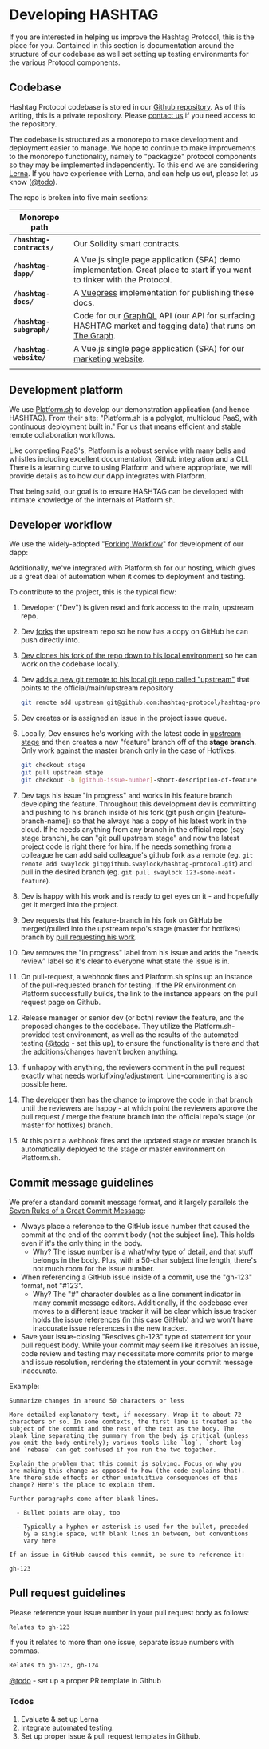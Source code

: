 # Developing HASHTAG

If you are interested in helping us improve the Hashtag Protocol, this is the place
for you. Contained in this section is documentation around the structure of
our codebase as well set setting up testing environments for the various
Protocol components.


## Codebase

Hashtag Protocol codebase is stored in our [Github
repository](https://github.com/hashtag-protocol/hashtag-protocol). As of this
writing, this is a private repository. Please [contact
us](mailto:info@hashtag-protocol.org) if you need access to the repository.

The codebase is structured as a monorepo to make development and deployment
easier to manage. We hope to continue to make improvements to the monorepo
functionality, namely to "packagize" protocol components so they may be
implemented independently. To this end we are considering
[Lerna](https://lerna.js.org/). If you have experience with Lerna, and can
help us out, please let us know ([@todo](#todos)).

The repo is broken into five main sections:

<!-- markdownlint-disable MD013 -->
| Monorepo path                          |                               |
| -------------                          | -------------                 |
| <nobr>**`/hashtag-contracts/`**</nobr> | Our Solidity smart contracts. |
| **`/hashtag-dapp/`**</nobr>            | A Vue.js single page application (SPA) demo implementation. Great place to start if you want to tinker with the Protocol. |
| <nobr>**`/hashtag-docs/`**</nobr>      | A [Vuepress](https://vuepress.github.io/) implementation for publishing these docs. |
| <nobr>**`/hashtag-subgraph/`**</nobr>  | Code for our [GraphQL](https://graphql.org/learn/) API (our API for surfacing HASHTAG market and tagging data) that runs on [The Graph](https://thegraph.com/). |
| <nobr>**`/hashtag-website/`**</nobr>   | A Vue.js single page application (SPA) for our [marketing website](https://www.hashtag-protocol.org). |
|                                        |                               |
<!-- markdownlint-enable -->

## Development platform

We use [Platform.sh](https://platform.sh) to develop our demonstration
application (and hence HASHTAG). From their site: "Platform.sh is a polyglot,
multicloud PaaS, with continuous deployment built in." For us that means
efficient and stable remote collaboration workflows.

Like competing PaaS's, Platform is a robust service with many bells and
whistles including excellent documentation, Github integration and a CLI.
There is a learning curve to using Platform and where appropriate, we will
provide details as to how our dApp integrates with Platform.

That being said, our goal is to ensure HASHTAG can be developed with intimate
knowledge of the internals of Platform.sh.

## Developer workflow

We use the widely-adopted "[Forking
Workflow](https://www.atlassian.com/git/tutorials/comparing-workflows/forking-workflow)"
for development of our dapp:

Additionally, we've integrated with Platform.sh for our hosting, which gives
us a great deal of automation when it comes to deployment and testing.

To contribute to the project, this is the typical flow:

1. Developer ("Dev") is given read and fork access to the main, upstream repo.
1. Dev [forks](https://help.github.com/articles/fork-a-repo/) the upstream
   repo so he now has a copy on GitHub he can push directly into.
1. [Dev clones his fork of the repo down to his local
   environment](https://help.github.com/articles/fork-a-repo/#step-2-create-a-local-clone-of-your-fork)
   so he can work on the codebase locally.
1. Dev [adds a new git remote to his local git repo called
   "upstream"](https://help.github.com/articles/fork-a-repo/#step-3-configure-git-to-sync-your-fork-with-the-original-spoon-knife-repository)
   that points to the official/main/upstream repository

      ```` bash
      git remote add upstream git@github.com:hashtag-protocol/hashtag-protocol.git
      ````

1. Dev creates or is assigned an issue in the project issue queue.
1. Locally, Dev ensures he's working with the latest code in [upstream
   stage](https://github.com/hashtag-protocol/hashtag-protocol) and then
   creates a new "feature" branch off of the **stage branch**. Only work
   against the master branch only in the case of Hotfixes.

      ```` bash
      git checkout stage
      git pull upstream stage
      git checkout -b [github-issue-number]-short-description-of-feature
      ````

1. Dev tags his issue "in progress" and works in his feature branch developing
   the feature.  Throughout this development dev is committing and pushing to
   his branch inside of his fork (git push origin [feature-branch-name]) so
   that he always has a copy of his latest work in the cloud.  If he needs
   anything from any branch in the official repo (say stage branch), he can
   "git pull upstream stage" and now the latest project code is right there
   for him.  If he needs something from a colleague he can add said
   colleague's github fork as a remote (eg. `git remote add swaylock
   git@github.swaylock/hashtag-protocol.git`) and pull in the desired branch
   (eg. `git pull swaylock 123-some-neat-feature`).
1. Dev is happy with his work and is ready to get eyes on it - and hopefully
   get it merged into the project.
1. Dev requests that his feature-branch in his fork on GitHub be merged/pulled
   into the upstream repo's stage (master for hotfixes) branch by [pull
   requesting his
   work](https://help.github.com/articles/using-pull-requests/).
1. Dev removes the "in progress" label from his issue and adds the "needs
   review" label so it's clear to everyone what state the issue is in.
1. On pull-request, a webhook fires and Platform.sh spins up an instance of
   the pull-requested branch for testing. If the PR environment on Platform
   successfully builds, the link to the instance appears on the pull request
   page on Github.
1. Release manager or senior dev (or both) review the feature, and the
   proposed changes to the codebase.  They utilize the Platform.sh-provided
   test environment, as well as the results of the automated testing
   ([@todo](#todos) - set this up), to ensure the functionality is there and
   that the additions/changes haven't broken anything.
1. If unhappy with anything, the reviewers comment in the pull request exactly
   what needs work/fixing/adjustment.  Line-commenting is also possible here.
1. The developer then has the chance to improve the code in that branch until
   the reviewers are happy - at which point the reviewers approve the pull
   request / merge the feature branch into the official repo's stage (or
   master for hotfixes) branch.
1. At this point a webhook fires and the updated stage or master branch is
   automatically deployed to the stage or master environment on Platform.sh.

## Commit message guidelines

We prefer a standard commit message format, and it largely parallels the
[Seven Rules of a Great Commit
Message](http://chris.beams.io/posts/git-commit/):

* Always place a reference to the GitHub issue number that caused the commit
  at the end of the commit body (not the subject line).  This holds even if
  it's the only thing in the body.
  * Why?  The issue number is a what/why type of detail, and that stuff
    belongs in the body.  Plus, with a 50-char subject line length, there's
    not much room for the issue number.
* When referencing a GitHub issue inside of a commit, use the "gh-123" format,
  not "#123".
  * Why?  The "#" character doubles as a line comment indicator in many commit
    message editors.  Additionally, if the codebase ever moves to a different
    issue tracker it will be clear which issue tracker holds the issue
    references (in this case GitHub) and we won't have inaccurate issue
    references in the new tracker.
* Save your issue-closing "Resolves gh-123" type of statement for your pull
  request body.  While your commit may seem like it resolves an issue, code
  review and testing may necessitate more commits prior to merge and issue
  resolution, rendering the statement in your commit message inaccurate.

Example:

````
Summarize changes in around 50 characters or less

More detailed explanatory text, if necessary. Wrap it to about 72
characters or so. In some contexts, the first line is treated as the
subject of the commit and the rest of the text as the body. The
blank line separating the summary from the body is critical (unless
you omit the body entirely); various tools like `log`, `short log`
and `rebase` can get confused if you run the two together.

Explain the problem that this commit is solving. Focus on why you
are making this change as opposed to how (the code explains that).
Are there side effects or other unintuitive consequences of this
change? Here's the place to explain them.

Further paragraphs come after blank lines.

  - Bullet points are okay, too

  - Typically a hyphen or asterisk is used for the bullet, preceded
    by a single space, with blank lines in between, but conventions
    vary here

If an issue in GitHub caused this commit, be sure to reference it:

gh-123
````

## Pull request guidelines

Please reference your issue number in your pull request body as follows:

```` bash
Relates to gh-123
````

If you it relates to more than one issue, separate issue numbers with commas.

```` bash
Relates to gh-123, gh-124
````

[@todo](#todos) - set up a proper PR template in Github

### Todos

1. Evaluate & set up Lerna
2. Integrate automated testing.
3. Set up proper issue & pull request templates in Github.
